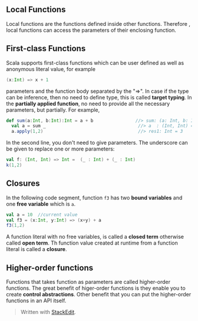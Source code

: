

## Local Functions
Local functions are the functions defined inside other functions. Therefore , local functions can access the parameters of their enclosing function.
## First-class Functions
Scala supports first-class functions which can be user defined as well as anonymous literal value, for example
```scala
(x:Int) => x + 1
```
parameters and the function body separated by the "=>". In case if the type can be inference, then no need to define type, this is called **target typing**.
In the **partially applied function**,  no need to provide all the necessary parameters, but partially. For example,
```scala
def sum(a:Int, b:Int):Int = a + b                //> sum: (a: Int, b: Int)Int
  val a = sum _                                   //> a  : (Int, Int) => Int = ex3$$$Lambda$9/1209271652@58ceff1
  a.apply(1,2)                                    //> res1: Int = 3
```
In the second line, you don't need to give parameters. The underscore can be given to replace one or more parameters:
```scala
val f: (Int, Int) => Int =  (_ : Int) + (_ : Int)
k(1,2)
```

## Closures
In the following code segment, function `f3` has two **bound variables** and one **free variable** which is `a`.
```scala
val a = 10  //current value
val f3 = (x:Int, y:Int) => (x+y) + a  
f3(1,2)
```
A function literal with no free variables, is called a **closed term** otherwise called **open term**. Th function value created at runtime from a function literal is called a **closure**.

## Higher-order functions
Functions that takes function as parameters are called higher-order functions. The great benefit of higer-order functions is they enable you to create **control abstractions**. Other benefit that you can put the higher-order functions in an API itself.
> Written with [StackEdit](https://stackedit.io/).
<!--stackedit_data:
eyJoaXN0b3J5IjpbMTk2Njg3MjQ2MywtNzgzNjk4NTgzLDI4Mj
MwNjczMywxMzEyMjg4NTc3LDE5OTcwOTQ2NDMsLTM3MTc1MDAw
NCwtMTk4ODc2MDIyNCw4Mjk2MDE1ODEsLTExMjk1OTg0NjVdfQ
==
-->